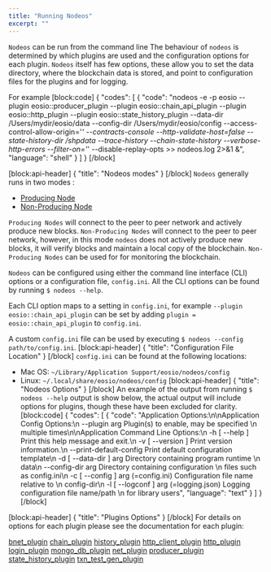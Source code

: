 ```yaml
---
title: "Running Nodeos"
excerpt: ""
---
```

`Nodeos` can be run from the command line The behaviour of `nodeos` is determined by which plugins are used and the configuration options for each plugin. `Nodeos` itself has few options, these allow you to set the data directory, where the blockchain data is stored, and point to configuration files for the plugins and for logging. 

For example
[block:code]
{
  "codes": [
    {
      "code": "nodeos -e -p eosio --plugin eosio::producer_plugin --plugin eosio::chain_api_plugin --plugin eosio::http_plugin --plugin eosio::state_history_plugin --data-dir /Users/mydir/eosio/data --config-dir /Users/mydir/eosio/config --access-control-allow-origin='*' --contracts-console --http-validate-host=false --state-history-dir /shpdata --trace-history --chain-state-history --verbose-http-errors --filter-on='*' --disable-replay-opts >> nodeos.log 2>&1 &",
      "language": "shell"
    }
  ]
}
[/block]

[block:api-header]
{
  "title": "Nodeos modes"
}
[/block]
`Nodeos` generally runs in two modes :
 - [Producing Node](doc:environment-producing-node)
 - [Non-Producing Node](doc:environment-non-producing-node)

`Producing Nodes` will connect to the peer to peer network and actively produce new blocks. `Non-Producing Nodes` will connect to the peer to peer network, however, in this mode `nodeos` does not actively produce new blocks, it will verify blocks and maintain a local copy of the blockchain. `Non-Producing Nodes` can be used for for monitoring the blockchain.

`Nodeos` can be configured using either the command line interface (CLI) options or a configuration file, `config.ini`. All the CLI options can be found by running `$ nodeos --help`.

Each CLI option maps to a setting in `config.ini`, for example `--plugin eosio::chain_api_plugin` can be set by adding `plugin = eosio::chain_api_plugin` to `config.ini`.

A custom `config.ini` file can be used by executing `$ nodeos --config path/to/config.ini`.
[block:api-header]
{
  "title": "Configuration File Location"
}
[/block]
`config.ini` can be found at the following locations:
- Mac OS: `~/Library/Application Support/eosio/nodeos/config`
- Linux: `~/.local/share/eosio/nodeos/config`
[block:api-header]
{
  "title": "Nodeos Options"
}
[/block]
An example of the output from running  `$ nodeos --help` output is show below, the actual output will include options for plugins, though these have been excluded for clarity. 
[block:code]
{
  "codes": [
    {
      "code": "Application Options:\n\nApplication Config Options:\n  --plugin arg                          Plugin(s) to enable, may be specified \n                                        multiple times\n\nApplication Command Line Options:\n  -h [ --help ]                         Print this help message and exit.\n  -v [ --version ]                      Print version information.\n  --print-default-config                Print default configuration template\n  -d [ --data-dir ] arg                 Directory containing program runtime \n                                        data\n  --config-dir arg                      Directory containing configuration \n                                        files such as config.ini\n  -c [ --config ] arg (=config.ini)     Configuration file name relative to \n                                        config-dir\n  -l [ --logconf ] arg (=logging.json)  Logging configuration file name/path \n                                        for library users",
      "language": "text"
    }
  ]
}
[/block]

[block:api-header]
{
  "title": "Plugins Options"
}
[/block]
For details on options for each plugin please see the documentation for each plugin:

[bnet_plugin](doc:bnet_plugin) 
[chain_plugin](doc:chain_plugin)
[history_plugin](doc:history_plugin) 
[http_client_plugin](doc:http_client_plugin)
[http_plugin](doc:http_plugin) 
[login_plugin](doc:login_plugin)
[mongo_db_plugin](doc:mongo_db_plugin)
[net_plugin](doc:net_plugin)
[producer_plugin](doc:producer_plugin)
[state_history_plugin](doc:state_history_plugin)
[txn_test_gen_plugin](doc:txn_test_gen_plugin)